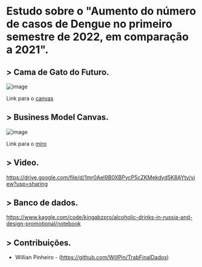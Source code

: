 # Estudo sobre o "Aumento do número de casos de Dengue no primeiro semestre de 2022, em comparação a 2021".

## > Cama de Gato do Futuro.

![image](https://user-images.githubusercontent.com/116168371/197400258-93d29675-0e1c-45b9-b7dc-f0e29f2befbb.png)

Link para o [canvas](https://miro.com/welcomeonboard/WGNQbm44YUMyTzJ0dVJucUVNUmd5ZUcwS2ZDRUVWQWhLdVJPbmd6Zk9XMklHQnhKbXlJMGNWWW45aktBNU5JRHwzMDc0NDU3MzU2MzA3Mzg1MDM4fDI=?share_link_id=712173061950)

## > Business Model Canvas.

![image](https://user-images.githubusercontent.com/116168371/197401729-fdcc1b83-9e4e-4a94-a00a-f8940384faa4.png)

Link para o [miro](https://miro.com/welcomeonboard/WGNQbm44YUMyTzJ0dVJucUVNUmd5ZUcwS2ZDRUVWQWhLdVJPbmd6Zk9XMklHQnhKbXlJMGNWWW45aktBNU5JRHwzMDc0NDU3MzU2MzA3Mzg1MDM4fDI=?share_link_id=712173061950)

## > Video.

https://drive.google.com/file/d/1mr0AeI9B0XBPycP5cZKMekdyd5K8AYty/view?usp=sharing

## > Banco de dados.

https://www.kaggle.com/code/kingabzpro/alcoholic-drinks-in-russia-and-design-promotional/notebook

## > Contribuições.

- Willian Pinheiro - (https://github.com/WillPin/TrabFinalDados)
